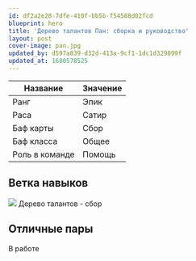 ```yaml
---
id: df2a2e28-7dfe-410f-bb5b-f54588d02fcd
blueprint: hero
title: 'Дерево талантов Пан: сборка и руководство'
layout: post
cover-image: pan.jpg
updated_by: d597a839-d32d-413a-9cf1-1dc1d329099f
updated_at: 1680578525
---
```

Название  | Значение
------------- | -------------
Ранг  | Эпик
Раса  | Сатир
Баф карты  | Сбор
Баф класса | Общее
Роль в команде | Помощь

## Ветка навыков

![](https://callofdragonsguides.com/wp-content/uploads/2023/01/Pan-Gathering-Talent-Tree-1008x630.jpg)
Дерево талантов - сбор

## Отличные пары

В работе